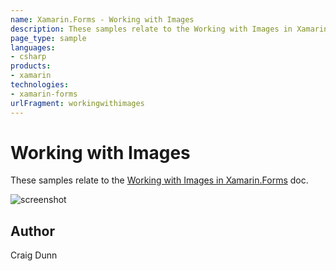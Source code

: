 ```yaml
---
name: Xamarin.Forms - Working with Images
description: These samples relate to the Working with Images in Xamarin.Forms doc.
page_type: sample
languages:
- csharp
products:
- xamarin
technologies:
- xamarin-forms
urlFragment: workingwithimages
---
```

# Working with Images

These samples relate to the [Working with Images in Xamarin.Forms](http://developer.xamarin.com/guides/cross-platform/xamarin-forms/working-with/images) doc.

![screenshot](https://raw.githubusercontent.com/xamarin/xamarin-forms-samples/master/WorkingWithImages/Screenshot/Images-sml.png "Colors")


## Author

Craig Dunn
